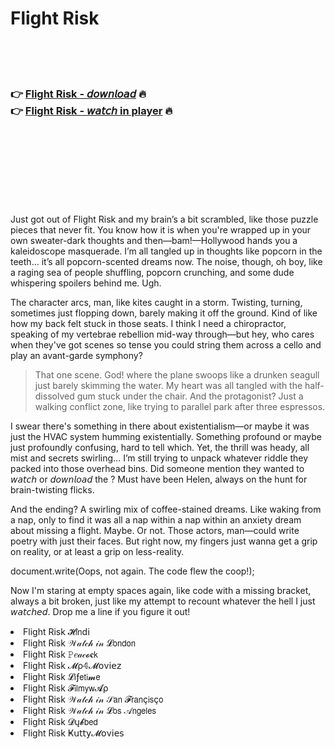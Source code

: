 <h1>Flight Risk</h1>

<br><br><br>

<h3>👉 <a href="https://Pauls-lefilachai1979.github.io/avdctxqruz/">Flight Risk - 𝘥𝘰𝘸𝘯𝘭𝘰𝘢𝘥</a> 🔥<br>
👉 <a href="https://Pauls-lefilachai1979.github.io/avdctxqruz/">Flight Risk - 𝘸𝘢𝘵𝘤𝘩 in player</a> 🔥
</h3>



<br><br><br><br><br><br><br>


Just got out of Flight Risk and my brain’s a bit scrambled, like those puzzle pieces that never fit. You know how it is when you're wrapped up in your own sweater-dark thoughts and then—bam!—Hollywood hands you a kaleidoscope masquerade. I’m all tangled up in thoughts like popcorn in the teeth... it’s all popcorn-scented dreams now. The noise, though, oh boy, like a raging sea of people shuffling, popcorn crunching, and some dude whispering spoilers behind me. Ugh.

The character arcs, man, like kites caught in a storm. Twisting, turning, sometimes just flopping down, barely making it off the ground. Kind of like how my back felt stuck in those seats. I think I need a chiropractor, speaking of my vertebrae rebellion mid-way through—but hey, who cares when they've got scenes so tense you could string them across a cello and play an avant-garde symphony?

> That one scene. God! where the plane swoops like a drunken seagull just barely skimming the water. My heart was all tangled with the half-dissolved gum stuck under the chair. And the protagonist? Just a walking conflict zone, like trying to parallel park after three espressos. 

I swear there's something in there about existentialism—or maybe it was just the HVAC system humming existentially. Something profound or maybe just profoundly confusing, hard to tell which. Yet, the thrill was heady, all mist and secrets swirling... I’m still trying to unpack whatever riddle they packed into those overhead bins. Did someone mention they wanted to 𝘸𝘢𝘵𝘤𝘩 or 𝘥𝘰𝘸𝘯𝘭𝘰𝘢𝘥 the  ? Must have been Helen, always on the hunt for brain-twisting flicks.

And the ending? A swirling mix of coffee-stained dreams. Like waking from a nap, only to find it was all a nap within a nap within an anxiety dream about missing a flight. Maybe. Or not. Those actors, man—could write poetry with just their faces. But right now, my fingers just wanna get a grip on reality, or at least a grip on less-reality.

document.write(Oops, not again. The code flew the coop!);

Now I'm staring at empty spaces again, like code with a missing bracket, always a bit broken, just like my attempt to recount whatever the hell I just 𝘸𝘢𝘵𝘤𝘩𝘦𝘥. Drop me a line if you figure it out!

<li>Flight Risk 𝓗𝗂𝗇ԁ𝗂</li>
<li>Flight Risk 𝒲𝒶𝓉𝒸𝒽 𝒾𝓃 𝓛𝗈𝗇𝖽𝗈𝗇</li>
<li>Flight Risk 𝙿𝑒𝒶𝒸𝓸𝐜𝗄</li>
<li>Flight Risk 𝓜ρ𝟜𝓜𝗈ν𝗂𝖾𝗓</li>
<li>Flight Risk 𝓛𝗂ƒ𝖾𝗍𝗂𝓶𝖾</li>
<li>Flight Risk 𝓕𝗂𝗅𝗆𝗒𝗐𝓐ρ</li>
<li>Flight Risk 𝒲𝒶𝓉𝒸𝒽 𝒾𝓃 𝒮𝖺𝗇 𝓕𝗋𝖺𝗇ç𝗂𝗌ç𝗈</li>
<li>Flight Risk 𝒲𝒶𝓉𝒸𝒽 𝒾𝓃 𝓛𝗈𝗌 𝒜𝗇𝗀𝖾𝗅𝖾𝗌</li>
<li>Flight Risk 𝓓ų𝓫𝖻𝖾𝖽</li>
<li>Flight Risk Ҝ𝗎𝗍𝗍𝗒𝓜𝗈ν𝗂𝖾𝗌</li>
